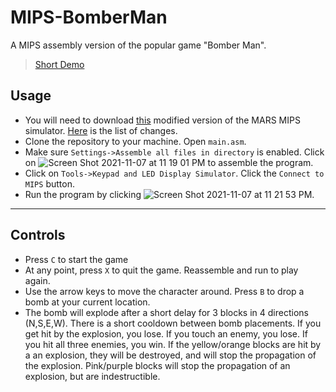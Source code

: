 # MIPS-BomberMan
A MIPS assembly version of the popular game "Bomber Man".
> [Short Demo](https://youtu.be/DhHCndkfiD8)

## Usage
* You will need to download [this](https://jarrettbillingsley.github.io/teaching/classes/cs0447/software/Mars_2211_0822.jar) modified version of the MARS MIPS simulator. [Here](https://jarrettbillingsley.github.io/teaching/classes/cs0447/software.html) is the list of changes.
* Clone the repository to your machine. Open `main.asm`.
* Make sure `Settings->Assemble all files in directory` is enabled. Click on ![Screen Shot 2021-11-07 at 11 19 01 PM](https://user-images.githubusercontent.com/71403728/140683759-b142dc00-ef92-4f5f-a6ff-72555310c210.png) to assemble the program.
* Click on `Tools->Keypad and LED Display Simulator`. Click the `Connect to MIPS` button. 
* Run the program by clicking ![Screen Shot 2021-11-07 at 11 21 53 PM](https://user-images.githubusercontent.com/71403728/140683946-3c67985c-e6de-4758-b9cd-fc4edfc2e511.png).

---
## Controls
* Press `C` to start the game
* At any point, press `X` to quit the game. Reassemble and run to play again.
* Use the arrow keys to move the character around. Press `B` to drop a bomb at your current location.
* The bomb will explode after a short delay for 3 blocks in 4 directions (N,S,E,W). There is a short cooldown between bomb placements. If you get hit by the explosion, you lose. If you touch an enemy, you lose. If you hit all three enemies, you win. If the yellow/orange blocks are hit by a an explosion, they will be destroyed, and will stop the propagation of the explosion. Pink/purple blocks will stop the propagation of an explosion, but are indestructible.
